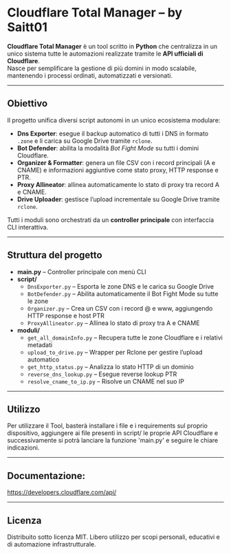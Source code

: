 # Cloudflare Total Manager – by Saitt01

**Cloudflare Total Manager** è un tool scritto in **Python** che centralizza in un unico sistema tutte le automazioni realizzate tramite le **API ufficiali di Cloudflare**.  
Nasce per semplificare la gestione di più domini in modo scalabile, mantenendo i processi ordinati, automatizzati e versionati.

---

## Obiettivo

Il progetto unifica diversi script autonomi in un unico ecosistema modulare:

- **Dns Exporter**: esegue il backup automatico di tutti i DNS in formato `.zone` e li carica su Google Drive tramite `rclone`.
- **Bot Defender**: abilita la modalità *Bot Fight Mode* su tutti i domini Cloudflare.
- **Organizer & Formatter**: genera un file CSV con i record principali (A e CNAME) e informazioni aggiuntive come stato proxy, HTTP response e PTR.
- **Proxy Allineator**: allinea automaticamente lo stato di proxy tra record A e CNAME.
- **Drive Uploader**: gestisce l’upload incrementale su Google Drive tramite `rclone`.

Tutti i moduli sono orchestrati da un **controller principale** con interfaccia CLI interattiva.

---

## Struttura del progetto

- **main.py** – Controller principale con menù CLI  
- **script/**
  - `DnsExporter.py` – Esporta le zone DNS e le carica su Google Drive  
  - `BotDefender.py` – Abilita automaticamente il Bot Fight Mode su tutte le zone  
  - `Organizer.py` – Crea un CSV con i record @ e www, aggiungendo HTTP response e host PTR  
  - `ProxyAllineator.py` – Allinea lo stato di proxy tra A e CNAME  
- **moduli/**
  - `get_all_domainInfo.py` – Recupera tutte le zone Cloudflare e i relativi metadati  
  - `upload_to_drive.py` – Wrapper per Rclone per gestire l’upload automatico  
  - `get_http_status.py` – Analizza lo stato HTTP di un dominio  
  - `reverse_dns_lookup.py` – Esegue reverse lookup PTR  
  - `resolve_cname_to_ip.py` – Risolve un CNAME nel suo IP  

---
## Utilizzo
Per utilizzare il Tool, basterà installare i file e i requirements sul proprio dispositivo, aggiungere ai file presenti in script/ le proprie API Cloudflare e successivamente si potrà lanciare la funzione 'main.py' e seguire le chiare indicazioni.

---
## Documentazione:
https://developers.cloudflare.com/api/

---
## Licenza
Distribuito sotto licenza MIT.
Libero utilizzo per scopi personali, educativi e di automazione infrastrutturale.
